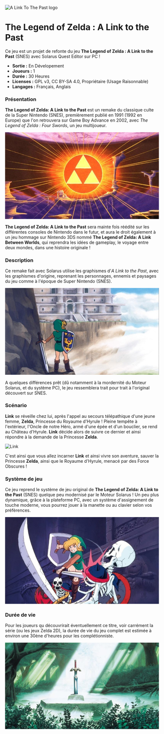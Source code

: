 ![A Link To The Past logo](data/logos/logo.jpg)

# The Legend of Zelda : A Link to the Past

Ce jeu est un projet de refonte du jeu **The Legend of Zelda : A Link to the Past** (SNES) avec Solarus Quest Editor sur PC !
- **Sortie :** En Dévelopement
- **Joueurs :** 1
- **Durée :** 30 Heures
- **Licenses :** GPL v3, CC BY-SA 4.0, Propriétaire (Usage Raisonnable)
- **Langages :** Français, Anglais

### Présentation

**The Legend of Zelda: A Link to the Past** est un remake du classique culte de la Super Nintendo (SNES), premièrement publié en 1991 (1992 en Europe) que l'on retrouvera sur Game Boy Advance en 2002, avec *The Legend of Zelda : Four Swords*, un jeu multijoueur.

![Link](data/logos/artwork_triforce.jpg "La Triforce et le Royaume Sacré")

**The Legend of Zelda: A Link to the Past** sera mainte fois réédité sur les différentes consoles de Nintendo dans le futur, et aura le droit également à un jeu hommage sur Nintendo 3DS nommé  **The Legend of Zelda: A Link Between Worlds**, qui reprendra les idées de gameplay, le voyage entre deux mondes, dans une histoire originale !


### Description

Ce remake fait avec Solarus utilise les graphismes d'*A Link to the Past*, avec les graphismes d'origine, reprenant les personnages, ennemis et paysages du jeu comme à l'époque de Super Nintendo (SNES). 

![Link](data/logos/artwork_hera.jpg "La Tour d'Héra")

A quelques différences prêt (dû notamment à la mordernité du Moteur Solarus, et du système PC), le jeu ressemblera trait pour trait à l'original découvert sur SNES.

### Scénario

**Link** se réveille chez lui, après l'appel au secours télépathique d'une jeune femme, **Zelda**, Princesse du Royaume d'Hyrule !
Pleine tempête à l'extérieur, l'Oncle de notre Héro, armé d'une épée et d'un bouclier, se rend au Château d'Hyrule.
**Link** décide alors de suivre ce dernier et ainsi répondre à la demande de la Princesse **Zelda**.

![Link](data/logos/artwork_sewer.jpg "Link et Zelda dans les égouts")

C'est ainsi que vous allez incarner **Link** et ainsi vivre son aventure, sauver la Princesse **Zelda**, ainsi que le Royaume d'Hyrule, menacé par des Force Obscures !


### Système de jeu

Ce jeu reprend le système de jeu original de **The Legend of Zelda: A Link to the Past** (SNES) quelque peu modernisé par le Moteur Solarus ! Un peu plus dynamique, grâce à la plateforme PC, avec un système d'assignement de touche moderne, vous pourrez jouer à la manette ou au clavier selon vos préfèrences.

![Link](data/logos/artwork_fight.jpg "Link Combat des Squelettes")

### Durée de vie

Pour les joueurs qu découvrirait éventuellement ce titre, voir carrément la série (ou les jeux Zelda 2D), la durée de vie du jeu complet est estimée à environ une 30ène d'heures pour les complétionniste.

![Link](data/logos/artwork_mastersword.jpg "L'épée de Légende")
